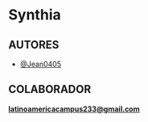 # Synthia

## AUTORES

- [@Jean0405](https://github.com/Jean0405)

## COLABORADOR

**latinoamericacampus233@gmail.com**
